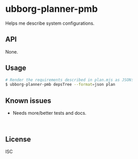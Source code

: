 ﻿
<!--#echo json="package.json" key="name" underline="=" -->
ubborg-planner-pmb
==================
<!--/#echo -->

<!--#echo json="package.json" key="description" -->
Helps me describe system configurations.
<!--/#echo -->



API
---

None.


Usage
-----

```bash
# Render the requirements described in plan.mjs as JSON:
$ ubborg-planner-pmb depsTree --format=json plan
```


<!--#toc stop="scan" -->



Known issues
------------

* Needs more/better tests and docs.




&nbsp;


License
-------
<!--#echo json="package.json" key=".license" -->
ISC
<!--/#echo -->
